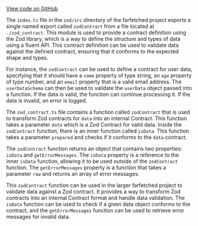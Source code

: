 [View code on GitHub](https://github.com/igorkamyshev/farfetched/.autodoc/docs/json/packages/zod/src)

The `index.ts` file in the `zod/src` directory of the farfetched project exports a single named export called `zodContract` from a file located at `./zod_contract`. This module is used to provide a contract definition using the Zod library, which is a way to define the structure and types of data using a fluent API. This contract definition can be used to validate data against the defined contract, ensuring that it conforms to the expected shape and types. 

For instance, the `zodContract` can be used to define a contract for user data, specifying that it should have a `name` property of type string, an `age` property of type number, and an `email` property that is a valid email address. The `userDataSchema` can then be used to validate the `userData` object passed into a function. If the data is valid, the function can continue processing it. If the data is invalid, an error is logged.

The `zod_contract.ts` file contains a function called `zodContract` that is used to transform Zod contracts for `data` into an internal Contract. This function takes a parameter `data` which is a Zod Contract for valid data. Inside the `zodContract` function, there is an inner function called `isData`. This function takes a parameter `prepared` and checks if it conforms to the `data` contract. 

The `zodContract` function returns an object that contains two properties: `isData` and `getErrorMessages`. The `isData` property is a reference to the inner `isData` function, allowing it to be used outside of the `zodContract` function. The `getErrorMessages` property is a function that takes a parameter `raw` and returns an array of error messages. 

This `zodContract` function can be used in the larger farfetched project to validate data against a Zod contract. It provides a way to transform Zod contracts into an internal Contract format and handle data validation. The `isData` function can be used to check if a given data object conforms to the contract, and the `getErrorMessages` function can be used to retrieve error messages for invalid data.
